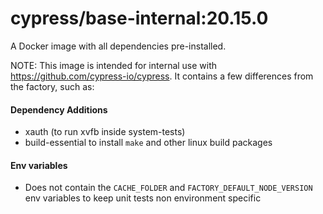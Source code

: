 # cypress/base-internal:20.15.0
A Docker image with all dependencies pre-installed.

NOTE: This image is intended for internal use with https://github.com/cypress-io/cypress. It contains a few differences from the factory, such as:

#### Dependency Additions
* xauth (to run xvfb inside system-tests)
* build-essential to install `make` and other linux build packages

#### Env variables
* Does not contain the `CACHE_FOLDER` and `FACTORY_DEFAULT_NODE_VERSION` env variables to keep unit tests non environment specific
